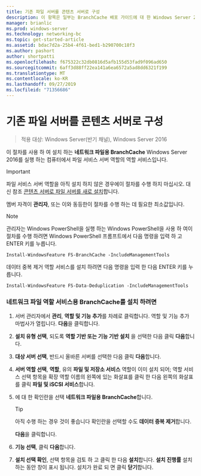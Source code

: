 ```yaml
---
title: 기존 파일 서버를 콘텐츠 서버로 구성
description: 이 항목은 일부는 BranchCache 배포 가이드에 대 한 Windows Server 2016, 지사에 WAN 대역폭 사용량을 최적화 하기 위해 분산 및 호스트 캐시 모드로 BranchCache를 배포 하는 방법을 보여 주는
manager: brianlic
ms.prod: windows-server
ms.technology: networking-bc
ms.topic: get-started-article
ms.assetid: bdac7d2a-25b4-4f61-bed1-b290700c18f3
ms.author: pashort
author: shortpatti
ms.openlocfilehash: f675322c32db0816d5afb155d53fad9f096ad650
ms.sourcegitcommit: 6aff3d88ff22ea141a6ea6572a5ad8dd6321f199
ms.translationtype: MT
ms.contentlocale: ko-KR
ms.lasthandoff: 09/27/2019
ms.locfileid: "71356686"
---
```

# <a name="configure-an-existing-file-server-as-a-content-server"></a>기존 파일 서버를 콘텐츠 서버로 구성

>적용 대상: Windows Server(반기 채널), Windows Server 2016

이 절차를 사용 하 여 설치 하는 **네트워크 파일용 BranchCache** Windows Server 2016를 실행 하는 컴퓨터에서 파일 서비스 서버 역할의 역할 서비스입니다.  
  
> [!IMPORTANT]  
> 파일 서비스 서버 역할을 아직 설치 하지 않은 경우에이 절차를 수행 하지 마십시오. 대신 참조 [콘텐츠 서버로 파일 서버를 새로 설치](../../branchcache/deploy/Install-a-New-File-Server-as-a-Content-Server.md)합니다.  
  
멤버 자격이 **관리자**, 또는 이와 동등한이 절차를 수행 하는 데 필요한 최소값입니다.  
  
> [!NOTE]  
> 관리자는 Windows PowerShell을 실행 하는 Windows PowerShell을 사용 하 여이 절차를 수행 하려면 Windows PowerShell 프롬프트에서 다음 명령을 입력 하 고 ENTER 키를 누릅니다.  
>   
> `Install-WindowsFeature FS-BranchCache -IncludeManagementTools`  
>   
> 데이터 중복 제거 역할 서비스를 설치 하려면 다음 명령을 입력 한 다음 ENTER 키를 누릅니다.  
>   
> `Install-WindowsFeature FS-Data-Deduplication -IncludeManagementTools`  
  
### <a name="to-install-the-branchcache-for-network-files-role-service"></a>네트워크 파일 역할 서비스용 BranchCache를 설치 하려면  
  
1.  서버 관리자에서 **관리**, **역할 및 기능 추가**를 차례로 클릭합니다. 역할 및 기능 추가 마법사가 열립니다. **다음**을 클릭합니다.  
  
2.  **설치 유형 선택**, 되도록 **역할 기반 또는 기능 기반 설치** 을 선택한 다음 클릭 **다음**합니다.  
  
3.  **대상 서버 선택**, 반드시 올바른 서버를 선택한 다음 클릭 **다음**합니다.  
  
4.  **서버 역할 선택**,  **역할**, 유의 **파일 및 저장소 서비스** 역할이 이미 설치 되어; 역할 서비스 선택 항목을 확장 역할 이름의 왼쪽에 있는 화살표를 클릭 한 다음 왼쪽의 화살표를 클릭 **파일 및 iSCSI 서비스**합니다.  
  
5.  에 대 한 확인란을 선택 **네트워크 파일용 BranchCache**합니다.  
  
    > [!TIP]  
    > 아직 수행 하는 경우 것이 좋습니다 확인란을 선택할 수도 **데이터 중복 제거**합니다.  
  
    **다음**을 클릭합니다.  
  
6.  **기능 선택**, 클릭 **다음**합니다.  
  
7.  **설치 선택 확인**, 선택 항목을 검토 하 고 클릭 한 다음 **설치**합니다. **설치 진행률** 설치 하는 동안 창이 표시 됩니다. 설치가 완료 되 면 클릭 **닫기**합니다.  
  


